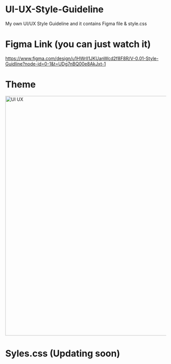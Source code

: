 # UI-UX-Style-Guideline
My own UI/UX Style Guideline and it contains Figma file &amp; style.css

# Figma Link (you can just watch it)
https://www.figma.com/design/u1HWrlI1JKUanWcd2f8F8R/V-0.01-Style-Guidline?node-id=0-1&t=UDg7nBQ00e8AkJxt-1

# Theme
<img width="828" height="750" alt="UI UX" src="https://github.com/user-attachments/assets/5d842aa4-4ec7-40bd-8614-5b69c361ced3" />

# Syles.css (Updating soon)
